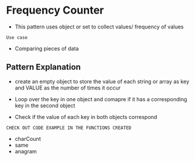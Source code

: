 # Frequency Counter

- This pattern uses object or set to collect values/ frequency of values

`Use case`

- Comparing pieces of data

## Pattern Explanation

- create an empty object to store the value of each string or array as key and VALUE as the number of times it occur

- Loop over the key in one object and comapre if it has a corresponding key in the second object

- Check if the value of each key in both objects correspond

`CHECK OUT CODE EXAMPLE IN THE FUNCTIONS CREATED`

- charCount
- same
- anagram
